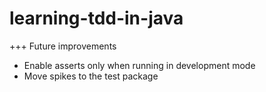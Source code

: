 learning-tdd-in-java
====================

+++ Future improvements
- Enable asserts only when running in development mode
- Move spikes to the test package
